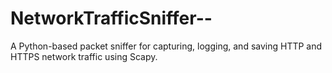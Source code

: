 # NetworkTrafficSniffer--
A Python-based packet sniffer for capturing, logging, and saving HTTP and HTTPS network traffic using Scapy.
